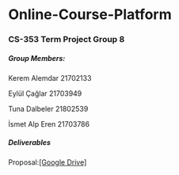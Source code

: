 # Online-Course-Platform

### CS-353 Term Project Group 8


##### Group Members:

Kerem Alemdar 21702133

Eylül Çağlar 21703949

Tuna Dalbeler 21802539

İsmet Alp Eren 21703786

##### Deliverables

Proposal:[[Google Drive]](https://docs.google.com/document/d/17n14EgSR7i4Im_jHueK-UOxeT5s4sd2QEcyfGfCwWnw/edit#)

